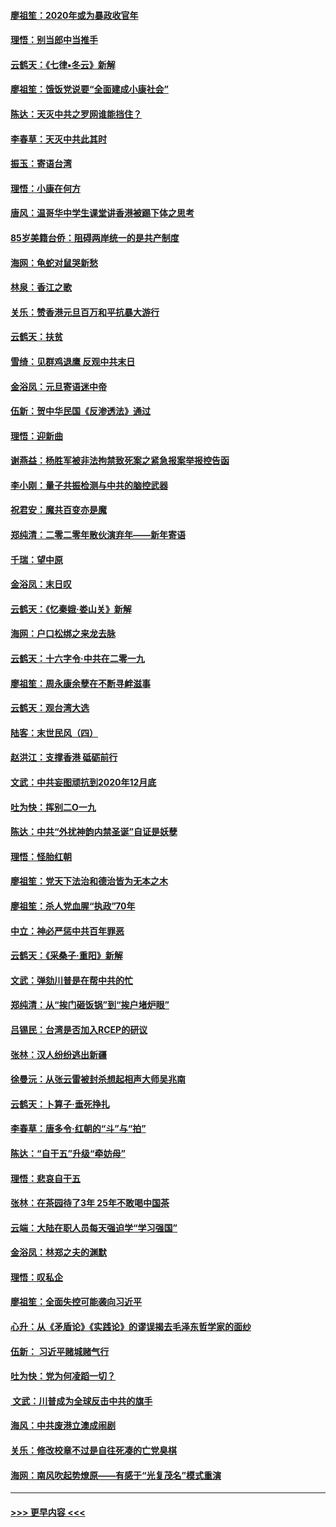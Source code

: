 #### [廖祖笙：2020年或为暴政收官年](../pages/nsc993/n11768216.md?t=01050811) 
#### [理悟：别当郎中当推手](../pages/nsc993/n11768243.md?t=01050811) 
#### [云鹤天：《七律▪冬云》新解](../pages/nsc993/n11768204.md?t=01050811) 
#### [廖祖笙：饿饭党说要“全面建成小康社会”](../pages/nsc993/n11767482.md?t=01050811) 
#### [陈达：天灭中共之罗网谁能挡住？](../pages/nsc993/n11767465.md?t=01050811) 
#### [李春草：天灭中共此其时](../pages/nsc993/n11767452.md?t=01050811) 
#### [振玉：寄语台湾](../pages/nsc993/n11767432.md?t=01050811) 
#### [理悟：小康在何方](../pages/nsc993/n11767394.md?t=01050811) 
#### [唐风：温哥华中学生课堂讲香港被踢下体之思考](../pages/nsc993/n11766848.md?t=01050811) 
#### [85岁美籍台侨：阻碍两岸统一的是共产制度](../pages/nsc993/n11765043.md?t=01050811) 
#### [海网：龟蛇对鼠哭新愁](../pages/nsc993/n11764895.md?t=01050811) 
#### [林泉：香江之歌](../pages/nsc993/n11764415.md?t=01050811) 
#### [关乐：赞香港元旦百万和平抗暴大游行](../pages/nsc993/n11764382.md?t=01050811) 
#### [云鹤天：扶贫](../pages/nsc993/n11764245.md?t=01050811) 
#### [雪绮：见群鸡退鹰  反观中共末日](../pages/nsc993/n11762112.md?t=01050811) 
#### [金浴凤：元旦寄语迷中帝](../pages/nsc993/n11761788.md?t=01050811) 
#### [伍新：贺中华民国《反渗透法》通过](../pages/nsc993/n11761994.md?t=01050811) 
#### [理悟：迎新曲](../pages/nsc993/n11761152.md?t=01050811) 
#### [谢燕益：杨胜军被非法拘禁致死案之紧急报案举报控告函](../pages/nsc993/n11756134.md?t=01050811) 
#### [李小刚：量子共振检测与中共的脑控武器](../pages/nsc993/n11754518.md?t=01050811) 
#### [祝君安：魔共百变亦是魔](../pages/nsc993/n11754469.md?t=01050811) 
#### [郑纯清：二零二零年散伙演弃年——新年寄语](../pages/nsc993/n11754195.md?t=01050811) 
#### [千瑞：望中原](../pages/nsc993/n11754159.md?t=01050811) 
#### [金浴凤：末日叹](../pages/nsc993/n11752359.md?t=01050811) 
#### [云鹤天：《忆秦娥‧娄山关》新解](../pages/nsc993/n11752348.md?t=01050811) 
#### [海网：户口松绑之来龙去脉](../pages/nsc993/n11752328.md?t=01050811) 
#### [云鹤天：十六字令‧中共在二零一九](../pages/nsc993/n11752305.md?t=01050811) 
#### [廖祖笙：周永康余孽在不断寻衅滋事](../pages/nsc993/n11751013.md?t=01050811) 
#### [云鹤天：观台湾大选](../pages/nsc993/n11751007.md?t=01050811) 
#### [陆客：末世民风（四）](../pages/nsc993/n11749203.md?t=01050811) 
#### [赵洪江：支撑香港 砥砺前行](../pages/nsc993/n11748482.md?t=01050811) 
#### [文武：中共妄图顽抗到2020年12月底](../pages/nsc993/n11748446.md?t=01050811) 
#### [吐为快：挥别二O一九](../pages/nsc993/n11748411.md?t=01050811) 
#### [陈达：中共“外扰神韵内禁圣诞”自证是妖孽](../pages/nsc993/n11748226.md?t=01050811) 
#### [理悟：怪胎红朝](../pages/nsc993/n11748206.md?t=01050811) 
#### [廖祖笙：党天下法治和德治皆为无本之木](../pages/nsc993/n11748135.md?t=01050811) 
#### [廖祖笙：杀人党血腥“执政”70年](../pages/nsc993/n11745144.md?t=01050811) 
#### [中立：神必严惩中共百年罪恶](../pages/nsc993/n11744970.md?t=01050811) 
#### [云鹤天：《采桑子‧重阳》新解](../pages/nsc993/n11744948.md?t=01050811) 
#### [文武：弹劾川普是在帮中共的忙](../pages/nsc993/n11744758.md?t=01050811) 
#### [郑纯清：从“挨门砸饭锅”到“挨户堵炉眼”](../pages/nsc993/n11744745.md?t=01050811) 
#### [吕锡民：台湾是否加入RCEP的研议](../pages/nsc993/n11744701.md?t=01050811) 
#### [张林：汉人纷纷逃出新疆](../pages/nsc993/n11743530.md?t=01050811) 
#### [徐曼沅：从张云雷被封杀想起相声大师吴兆南](../pages/nsc993/n11741816.md?t=01050811) 
#### [云鹤天：卜算子‧垂死挣扎](../pages/nsc993/n11739956.md?t=01050811) 
#### [李春草：唐多令‧红朝的“斗”与“拍”](../pages/nsc993/n11739830.md?t=01050811) 
#### [陈达：“自干五”升级“牵妨母”](../pages/nsc993/n11739724.md?t=01050811) 
#### [理悟：悲哀自干五](../pages/nsc993/n11739547.md?t=01050811) 
#### [张林：在茶园待了3年 25年不敢喝中国茶](../pages/nsc993/n11739240.md?t=01050811) 
#### [云端：大陆在职人员每天强迫学“学习强国”](../pages/nsc993/n11738735.md?t=01050811) 
#### [金浴凤：林郑之夫的渊默](../pages/nsc993/n11737735.md?t=01050811) 
#### [理悟：叹私企](../pages/nsc993/n11737715.md?t=01050811) 
#### [廖祖笙：全面失控可能袭向习近平](../pages/nsc993/n11737704.md?t=01050811) 
#### [心升：从《矛盾论》《实践论》的谬误揭去毛泽东哲学家的面纱](../pages/nsc993/n11736962.md?t=01050811) 
#### [伍新： 习近平赌城赌气行](../pages/nsc993/n11736929.md?t=01050811) 
#### [吐为快：党为何凌蹈一切？](../pages/nsc993/n11736915.md?t=01050811) 
#### [ 文武：川普成为全球反击中共的旗手](../pages/nsc993/n11736882.md?t=01050811) 
#### [海风：中共废港立澳成闹剧](../pages/nsc993/n11735857.md?t=01050811) 
#### [关乐：修改校章不过是自往死凑的亡党臭棋](../pages/nsc993/n11735097.md?t=01050811) 
#### [海网：南风吹起势燎原——有感于“光复茂名”模式重演](../pages/nsc993/n11732308.md?t=01050811) 

----
#### [ >>> 更早内容 <<< ](../indexes/nsc993-earlier.md)
